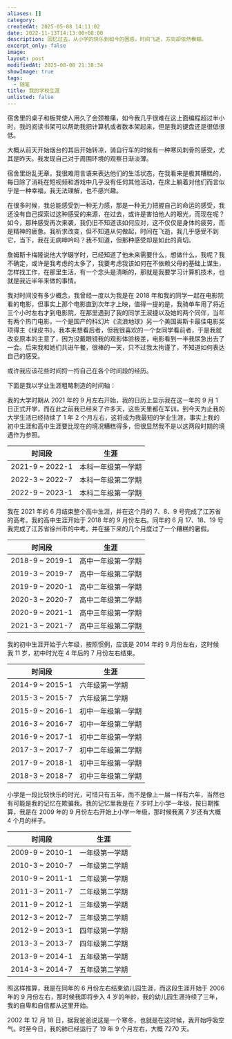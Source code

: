 ```yaml
---
aliases: []
category: 
createdAt: 2025-05-08 14:11:02
date: 2022-11-13T14:13:00+08:00
description: 回忆过去，从小学的快乐到如今的困惑，时间飞逝，方向却依然模糊。
excerpt_only: false
image: 
layout: post
modifiedAt: 2025-08-08 21:38:34
showImage: true
tags:
  - 随笔
title: 我的学校生涯
unlisted: false
---
```


宿舍里的桌子和板凳使人用久了会颈椎痛，如今我几乎很难在这上面编程超过半小时，我的阅读书架可以帮助我把计算机或者数本架起来，但是我的键盘还是很低很低。

大概从前天开始烟台的其后开始转凉，骑自行车的时候有一种寒风刺骨的感受，尤其是昨天。我发现自己对于周围环境的观察日渐淡薄。

宿舍里纷乱无章，我很难用言语来表达他们的生活状态，在我看来是极其糟糕的，每日除了消耗在短视频和游戏中几乎没有任何其他活动，在床上躺着对他们而言似乎是一种幸福，我无法理解，也不感兴趣。

在很多时候，我总能感受到一种无力感，那是一种无力把握自己的命运的感受，我还没有自己探索过这种感受的来源，在过去，或许是害怕他人的眼光，而现在呢？如今，那种感受再次来袭，我仍旧不知道该如何应对，这不仅仅是身体的疲劳，而是精神的疲惫。我祈求改变，但不知道从何做起，时间在飞逝，我几乎感受不到它，当下，我在无病呻吟吗？我不知道，但那种感受却是如此的真切。

詹姆斯卡梅隆说他大学辍学时，已经知道了他未来需要什么，想做什么，我呢？我不确定，或许是我考虑的太多了，我要考虑我该如何在不依赖父母的基础上谋生，怎样找工作，在那里生活，有一个念头是清晰的，那就是我要学习计算机技术，也就是我近半年来做的事情。

我对时间没有多少概念，我曾经一度以为我是在 2018 年和我的同学一起在电影院看的电影，但事实上那个电影直到次年才上映，值得一提的是，我骑单车用了将近三个小时左右才到电影院，在那里遇到了我的同学王淑捷以及她的两个同伴，当年有两个热门电影，一个是国产的科幻片《流浪地球》另一个美国奥斯卡最佳电影奖项得主《绿皮书》，我本来想看后者，但我很喜欢的一个女同学看前者，于是我就改变原本的主意了，因为没戴眼镜我的观影体验极差，电影看到一半我尿急出去了一会。后来我和她们共进午餐，很棒的一天，只不过我太拘谨了，不知道如何表达自己的感受。

或许我应该花些时间捋一捋自己在各个时间段的经历。

下面是我以学业生涯粗略制造的时间轴：

我的大学时期从 2021 年的 9 月左右开始，我的日历上显示我在这一年的 9 月 1 日正式开学，而在此之前我已经来了许多天，这些天里都在军训。到今天为止我的大学生活已经持续了 1 年 2 个月左右，这将成为我最短的学业生涯，事实上我的初中生涯和高中生涯要比现在的境况糟糕得多，但很显然我不是以这两段时期的境遇作为参照。

| 时间段          | 生涯               |
| --------------- | ------------------ |
| 2021-9 ~ 2022-1 | 本科一年级第一学期 |
| 2022-3 ~ 2022-7 | 本科一年级第二学期 |
| 2022-9 ~ 2023-1 | 本科二年级第一学期 |

我在 2021 年的 6 月结束整个高中生涯，并在这个月的 7、8、9 号完成了江苏省的高考。我的高中生涯开始于 2018 年的 9 月份左右。同年的 6 月 17、18、19 号我完成了江苏省徐州市的中考。并在接下来的几个月度过了一个糟糕的暑假。

| 时间段          | 生涯               |
| --------------- | ------------------ |
| 2018-9 ~ 2019-1 | 高中一年级第一学期 |
| 2019-3 ~ 2019-7 | 高中一年级第二学期 |
| 2019-9 ~ 2020-1 | 高中二年级第一学期 |
| 2020-3 ~ 2020-7 | 高中二年级第二学期 |
| 2020-9 ~ 2021-1 | 高中三年级第一学期 |
| 2021-3 ~ 2021-7 | 高中三年级第二学期 |

我的初中生涯开始于六年级，按照惯例，应该是 2014 年的 9 月份左右，这时候我 11 岁，初中时光在 4 年后的 7 月份左右结束。

| 时间段          | 生涯               |
| --------------- | ------------------ |
| 2014-9 ~ 2015-1 | 六年级第一学期     |
| 2015-3 ~ 2015-7 | 六年级第二学期     |
| 2015-9 ~ 2016-1 | 初中一年级第一学期 |
| 2016-3 ~ 2016-7 | 初中一年级第二学期 |
| 2016-9 ~ 2017-1 | 初中二年级第一学期 |
| 2017-3 ~ 2017-7 | 初中二年级第二学期 |
| 2017-9 ~ 2018-1 | 初中三年级第一学期 |
| 2018-3 ~ 2018-7 | 初中三年级第二学期 |

小学是一段比较快乐的时光，可惜只有五年，而不是像上一届一样有六年，当然也有可能是我的记忆在欺骗我。我的记忆里我是在 7 岁时上小学一年级，按日期推算，我是在 2009 年的 9 月份左右开始上小学一年级，那时候我离 7 岁还有大概 4 个月的样子。

| 时间段          | 生涯           |
| --------------- | -------------- |
| 2009-9 ~ 2010-1 | 一年级第一学期 |
| 2010-3 ~ 2010-7 | 一年级第二学期 |
| 2010-9 ~ 2011-1 | 二年级第一学期     |
| 2011-3 ~ 2011-7 | 二年级第二学期 |
| 2011-9 ~ 2012-1 | 三年级第一学期 |
| 2012-3 ~ 2012-7 | 三年级第二学期 |
| 2012-9 ~ 2013-1 | 四年级第一学期 |
| 2013-3 ~ 2013-7 | 四年级第二学期 |
| 2013-9 ~ 2014-1 | 五年级第一学期 |
| 2014-3 ~ 2014-7 | 五年级第二学期 |

照这样推算，我是在同年的 6 月份左右结束幼儿园生涯，而这段生涯开始于 2006 年的 9 月份左右，那时候我即将步入 4 岁的年龄，我的幼儿园生涯持续了三年，我的自卑和自信都从这里开始。

2002 年 12 月 18 日，据我爸爸说这是一个寒冬，也就是在这时候，我开始呼吸空气。时至今日，我的肺已经运行了 19 年 9 个月左右，大概 7270 天。
